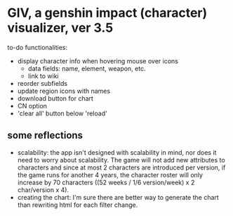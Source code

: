 # GIV, a genshin impact (character) visualizer, ver 3.5

to-do functionalities: 
- display character info when hovering mouse over icons
  - data fields: name, element, weapon, etc. 
  - link to wiki
- reorder subfields
- update region icons with names
- download button for chart
- CN option
- 'clear all' button below 'reload'

## some reflections
- scalability: the app isn't designed with scalability in mind, nor does it need to worry about scalability. The game will not add new attributes to characters and since at most 2 characters are introduced per version, if the game runs for another 4 years, the character roster will only increase by 70 characters ((52 weeks / 1/6 version/week) x 2 char/version x 4).
- creating the chart: I'm sure there are better way to generate the chart than rewriting html for each filter change. 

